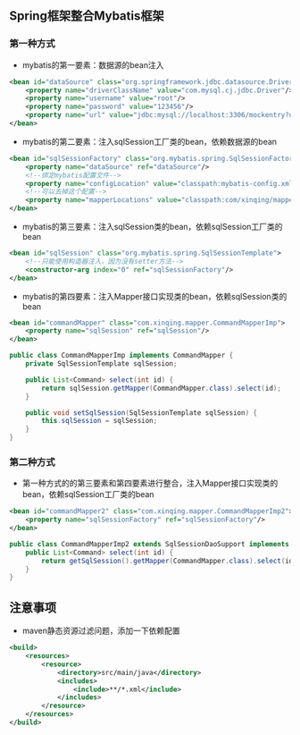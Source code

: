 ## Spring框架整合Mybatis框架 
### 第一种方式
+ mybatis的第一要素：数据源的bean注入
~~~xml
<bean id="dataSource" class="org.springframework.jdbc.datasource.DriverManagerDataSource">
    <property name="driverClassName" value="com.mysql.cj.jdbc.Driver"/>
    <property name="username" value="root"/>
    <property name="password" value="123456"/>
    <property name="url" value="jdbc:mysql://localhost:3306/mockentry?useUnicode=true&amp;characterEncoding=UTF-8&amp;userSSL=false&amp;serverTimezone=UTC"/>
</bean>
~~~
+ mybatis的第二要素：注入sqlSession工厂类的bean，依赖数据源的bean
~~~xml
<bean id="sqlSessionFactory" class="org.mybatis.spring.SqlSessionFactoryBean">
    <property name="dataSource" ref="dataSource"/>
    <!--绑定mybatis配置文件-->
    <property name="configLocation" value="classpath:mybatis-config.xml"/>
    <!--可以去掉这个配置-->
    <property name="mapperLocations" value="classpath:com/xinqing/mapper/*.xml"/>
</bean>
~~~
+ mybatis的第三要素：注入sqlSession类的bean，依赖sqlSession工厂类的bean
~~~xml
<bean id="sqlSession" class="org.mybatis.spring.SqlSessionTemplate">
    <!--只能使用构造器注入，因为没有setter方法-->
    <constructor-arg index="0" ref="sqlSessionFactory"/>
</bean>
~~~
+ mybatis的第四要素：注入Mapper接口实现类的bean，依赖sqlSession类的bean
~~~xml
<bean id="commandMapper" class="com.xinqing.mapper.CommandMapperImp">
    <property name="sqlSession" ref="sqlSession"/>
</bean>
~~~

~~~java
public class CommandMapperImp implements CommandMapper {
    private SqlSessionTemplate sqlSession;

    public List<Command> select(int id) {
        return sqlSession.getMapper(CommandMapper.class).select(id);
    }

    public void setSqlSession(SqlSessionTemplate sqlSession) {
        this.sqlSession = sqlSession;
    }
}
~~~

### 第二种方式
+ 第一种方式的的第三要素和第四要素进行整合，注入Mapper接口实现类的bean，依赖sqlSession工厂类的bean
~~~xml
<bean id="commandMapper2" class="com.xinqing.mapper.CommandMapperImp2">
    <property name="sqlSessionFactory" ref="sqlSessionFactory"/>
</bean>
~~~
~~~java
public class CommandMapperImp2 extends SqlSessionDaoSupport implements CommandMapper {
    public List<Command> select(int id) {
        return getSqlSession().getMapper(CommandMapper.class).select(id);
    }
}
~~~
## 注意事项
+ maven静态资源过滤问题，添加一下依赖配置
~~~xml
<build>
    <resources>
        <resource>
            <directory>src/main/java</directory>
            <includes>
                <include>**/*.xml</include>
            </includes>
        </resource>
    </resources>
</build>
~~~
